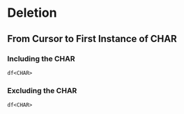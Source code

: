 # Deletion
## From Cursor to First Instance of CHAR
### Including the CHAR
```vim
df<CHAR>
```
### Excluding the CHAR
```vim
df<CHAR>
```
